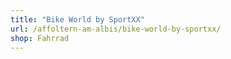 ```yaml
---
title: "Bike World by SportXX"
url: /affoltern-am-albis/bike-world-by-sportxx/
shop: Fahrrad
---
```


